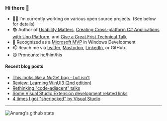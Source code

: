 ### Hi there 👋

- 👨‍💻 I’m currently working on various open source projects. (See below for details)
- 📚 Author of [Usability Matters](https://www.manning.com/books/usability-matters?a_aid=mrlacey), [Creating Cross-platform C# Applications with Uno Platform](https://www.packtpub.com/product/creating-cross-platform-c-applications-with-uno-platform/9781801078498), and [Give a Great Frist Technical Talk](https://amzn.to/3XQ82gY)
- 🏅 Recognized as a [Microsoft MVP](https://mvp.microsoft.com/en-us/PublicProfile/5001397?fullName=Matt%20Lacey) in Windows Development
- 📫 Reach me via [twitter](https://twitter.com/mrlacey), <a rel="me" href="https://fosstodon.org/@mrlacey">Mastodon</a>, [LinkedIn](https://www.linkedin.com/in/mrlacey), or GitHub.
- 😄 Pronouns: he/him/his

<!--
**mrlacey/mrlacey** is a ✨ _special_ ✨ repository because its `README.md` (this file) appears on your GitHub profile.

Here are some ideas to get you started:

- 🔭 I’m currently working on ...
- 🌱 I’m currently learning ...
- 👯 I’m looking to collaborate on ...
- 🤔 I’m looking for help with ...
- 💬 Ask me about ...
- 📫 How to reach me: ...
- 😄 Pronouns: ...
- ⚡ Fun fact: ...
-->

#### Recent blog posts
<!-- BLOG-POST-LIST:START -->
- [This looks like a NuGet bug - but isn&#39;t](https://www.mrlacey.com/2023/11/this-looks-like-nuget-bug-but-isnt.html)
- [Review: Learning WinUI3 &lpar;2nd edition&rpar;](https://www.mrlacey.com/2023/11/review-learning-winui3-2nd-edition.html)
- [Rethinking &quot;code-adjacent&quot; talks](https://www.mrlacey.com/2023/10/rethinking-code-adjacent-talks.html)
- [Some Visual Studio Extension development related links](https://www.mrlacey.com/2023/08/some-visual-studio-extension.html)
- [4 times I got &quot;sherlocked&quot; by Visual Studio](https://www.mrlacey.com/2023/08/4-times-i-got-sherlocked-by-visual.html)
<!-- BLOG-POST-LIST:END -->

---

![Anurag's github stats](https://github-readme-stats.vercel.app/api?username=mrlacey&count_private=true&show_icons=true)
